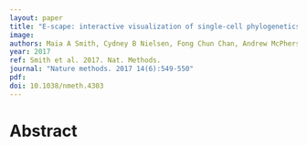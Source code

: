 ```yaml
---
layout: paper
title: "E-scape: interactive visualization of single-cell phylogenetics and cancer evolution."
image: 
authors: Maia A Smith, Cydney B Nielsen, Fong Chun Chan, Andrew McPherson, Andrew Roth, Hossein Farahani, Daniel Machev, Adi Steif, Sohrab P Shah
year: 2017
ref: Smith et al. 2017. Nat. Methods.
journal: "Nature methods. 2017 14(6):549-550"
pdf: 
doi: 10.1038/nmeth.4303
---
```


# Abstract

